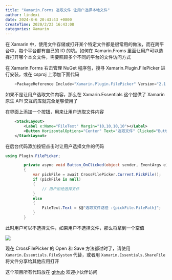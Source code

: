 ```yaml
---
title: "Xamarin.Forms 选取文件 让用户选择本地文件"
author: lindexi
date: 2024-8-6 20:43:43 +0800
CreateTime: 2020/2/23 16:43:08
categories: Xamarin
---
```


在 Xamarin 中，使用文件存储或打开某个特定文件都是很常用的做法，而在跨平台中，每个平台都有自己的 IO 的坑。如何在 Xamarin.Froms 里面让用户可以选择打开哪个本文文件，需要照顾多个不同的平台的文件访问方式

<!--more-->


<!-- CreateTime:2020/2/23 16:43:08 -->
<!-- 标签：Xamarin -->


在 Xamarin.Forms 右击管理 NuGet 程序包，搜寻 Xamarin.Plugin.FilePicker 进行安装，或在 csproj 上添加下面代码

```csharp
    <PackageReference Include="Xamarin.Plugin.FilePicker" Version="2.1.36-beta" />
```

如果不是让用户选取文件内容，那么在 Xamarin.Essentials 这个提供了 Xamarin 原生 API 交互的库就完全足够使用了

在界面上添加一个按钮，用来让用户选取文件内容

```xml
    <StackLayout>
        <Label x:Name="FileText" Margin="10,10,10,10"></Label>
        <Button HorizontalOptions="Center" Text="选取文件" Clicked="Button_OnClicked"></Button>
    </StackLayout>
```

在后台代码添加按钮点击时让用户选择文件的代码

```csharp
using Plugin.FilePicker;

        private async void Button_OnClicked(object sender, EventArgs e)
        {
            var pickFile = await CrossFilePicker.Current.PickFile();
            if (pickFile is null)
            {
                // 用户拒绝选择文件
            }
            else
            {
                FileText.Text = $@"选取文件路径 :{pickFile.FilePath}";
            }
        }
```

此时用户可以不选择文件，如果用户不选择文件，那么将拿到一个空值

![](http://cdn.lindexi.site/lindexi%2FScreenshot_1582444733.png)

现在 CrossFilePicker 的 Open 和 Save 方法都过时了，请使用 `Xamarin.Essentials.FileSystem` 代替，或者用 `Xamarin.Essentials.ShareFile` 将文件分享给其他应用打开

这个项目所有代码放在 [github](https://github.com/lindexi/lindexi_gd/tree/a94fb1c9361e7a7ed80b4d7df2b587b2c0d57045/FecawjearwhalljearWugeweenere) 欢迎小伙伴访问

